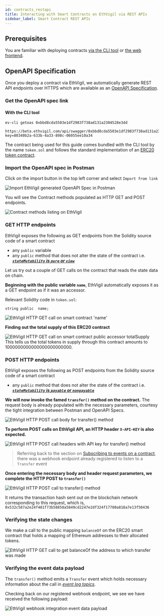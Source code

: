 ```yaml
---
id: contracts_restapi
title: Interacting with Smart Contracts on EthVigil via REST APIs
sidebar_label: Smart Contract REST APIs
---
```


## Prerequisites
You are familiar with deploying contracts [via the CLI tool](cli_gettingstarted.md) or [the web frontend](web_gettingstarted.md).

## OpenAPI Specification
Once you deploy a contract via EthVigil, we automatically generate REST API endpoints over HTTPS which are available as an [OpenAPI Specification](https://swagger.io/specification/).

### Get the OpenAPI spec link
#### With the CLI tool
```
ev-cli getoas 0xbbd8cda5503e1df2983f738ad131a2304528e3dd

https://beta.ethvigil.com/api/swagger/0xbbd8cda5503e1df2983f738ad131a2304528e3dd/?key=80340b2a-633b-4a33-898c-06055ee10a34
```
The contract being used for this guide comes bundled with the CLI tool by the name `token.sol` and follows the standard implementation of an [ERC20 token contract](https://theethereum.wiki/w/index.php/ERC20_Token_Standard).

### Import the OpenAPI spec in Postman

Click on the import button in the top left corner and select `Import from link`

![Import EthVigil generated OpenAPI Spec in Postman](assets/oas/postman-01-ethvigil-import.png)

You will see the Contract methods populated as HTTP GET and POST endpoints.

![Contract methods listing on EthVigil](assets/oas/postman-02-ethvigil-listing.png)

### GET HTTP endpoints

EthVigil exposes the following as GET endpoints from the Solidity source code of a smart contract
* any `public` variable
* any `public` method that does not alter the state of the contract i.e. ***[`stateMutability` is `pure` or `view`](https://solidity.readthedocs.io/en/v0.5.10/abi-spec.html#json)***

Let us try out a couple of GET calls on the contract that reads the state data on chain.

**Beginning with the public variable `name`**, EthVigil automatically exposes it as a GET endpoint as if it was an accessor.

Relevant Solidity code in `token.sol`:
```
string public  name;
```

![EthVigil HTTP GET call on smart contract 'name'](assets/oas/postman-03-ethvigil-getcall.png)

**Finding out the total supply of this ERC20 contract**

![EthVigil HTTP GET call on smart contract public accessor `totalSupply`](assets/oas/postman-04-ethvigil-getsupply.png)
This tells us the total tokens in supply through this contract amounts to 1000000000000000000000000.

### POST HTTP endpoints

EthVigil exposes the following as POST endpoints from the Solidity source code of a smart contract

* any `public` method that does not alter the state of the contract i.e. ***[`stateMutability` is `payable` or `nonpayable`](https://solidity.readthedocs.io/en/v0.5.10/abi-spec.html#json)***

**We will now invoke the famed `transfer()` method on the contract.**
The request body is already populated with the necessary parameters, courtesy the tight integration between Postman and OpenAPI Specs.

![EthVigil HTTP POST call body for transfer() method](assets/oas/postman-05-ethvigil-transfer-01-body.png)

**To perform POST calls on EthVigil API, an HTTP header `X-API-KEY` is also expected.**

![EthVigil HTTP POST call headers with API key for transfer() method](assets/oas/postman-05-ethvigil-transfer-02-headers.png)

>Referring back to the section on [Subscribing to events on a contract](cli_gettingstarted.mod#subscribe-to-the-transfer-and-approval-events-on-the-contract), there was a webhook endpoint already registered to listen to a `Transfer` event

**Once entering the necessary body and header request parameters, we complete the HTTP POST to `transfer()`**

![EthVigil HTTP POST call to transfer() method](assets/oas/postman-06-transfer-txhash.png)

It returns the transaction hash sent out on the blockchain network corresponding to this request, which is, `0x532c587a2e24f481f73b58858a5849cd2247e2df324f17780a818a7e13f50436`

### Verifying the state changes

We make a call to the public mapping `balanceOf` on the ERC20 smart contract that holds a mapping of Ethereum addresses to their allocated tokens.

![EthVigil HTTP GET call to get balanceOf the address to which transfer was made](assets/oas/postman-07-getbalance.png)

### Verifying the event data payload

The `transfer()` method emits a `Transfer` event which holds necessary information about the call in [*event log topics*](https://media.consensys.net/technical-introduction-to-events-and-logs-in-ethereum-a074d65dd61e).

Checking back on our registered webhook endpoint, we see we have received the following payload:

![EthVigil webhook integration event data payload](assets/oas/postman-08-webhook.png)
